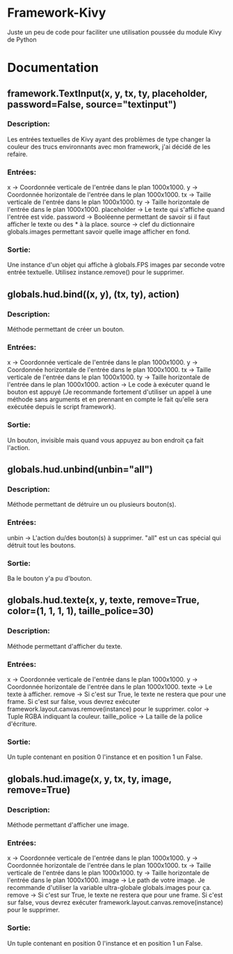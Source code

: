 # Framework-Kivy
Juste un peu de code pour faciliter une utilisation poussée du module Kivy de Python

# Documentation

## framework.TextInput(x, y, tx, ty, placeholder, password=False, source="textinput")

### Description:
Les entrées textuelles de Kivy ayant des problèmes de type changer la couleur des trucs environnants avec mon framework, j'ai décidé de les refaire.

### Entrées:
x -> Coordonnée verticale de l'entrée dans le plan 1000x1000.
y -> Coordonnée horizontale de l'entrée dans le plan 1000x1000.
tx -> Taille verticale de l'entrée dans le plan 1000x1000.
ty -> Taille horizontale de l'entrée dans le plan 1000x1000.
placeholder -> Le texte qui s'affiche quand l'entrée est vide.
password -> Booléenne permettant de savoir si il faut afficher le texte ou des * à la place.
source -> clef du dictionnaire globals.images permettant savoir quelle image afficher en fond.

### Sortie:
Une instance d'un objet qui affiche à globals.FPS images par seconde votre entrée textuelle. Utilisez instance.remove() pour le supprimer.


## globals.hud.bind((x, y), (tx, ty), action)

### Description:
Méthode permettant de créer un bouton.

### Entrées:
x -> Coordonnée verticale de l'entrée dans le plan 1000x1000.
y -> Coordonnée horizontale de l'entrée dans le plan 1000x1000.
tx -> Taille verticale de l'entrée dans le plan 1000x1000.
ty -> Taille horizontale de l'entrée dans le plan 1000x1000.
action -> Le code à exécuter quand le bouton est appuyé (Je recommande fortement d'utiliser un appel à une méthode sans arguments et en prennant en compte le fait qu'elle sera exécutée depuis le script framework).

### Sortie:
Un bouton, invisible mais quand vous appuyez au bon endroit ça fait l'action.


## globals.hud.unbind(unbin="all")

### Description:
Méthode permettant de détruire un ou plusieurs bouton(s).

### Entrées:
unbin -> L'action du/des bouton(s) à supprimer. "all" est un cas spécial qui détruit tout les boutons.

### Sortie:
Ba le bouton y'a pu d'bouton.


## globals.hud.texte(x, y, texte, remove=True, color=(1, 1, 1, 1), taille_police=30)

### Description:
Méthode permettant d'afficher du texte.

### Entrées:
x -> Coordonnée verticale de l'entrée dans le plan 1000x1000.
y -> Coordonnée horizontale de l'entrée dans le plan 1000x1000.
texte -> Le texte à afficher.
remove -> Si c'est sur True, le texte ne restera que pour une frame. Si c'est sur false, vous devrez exécuter framework.layout.canvas.remove(instance) pour le supprimer.
color -> Tuple RGBA indiquant la couleur.
taille_police -> La taille de la police d'écriture.

### Sortie:
Un tuple contenant en position 0 l'instance et en position 1 un False.


## globals.hud.image(x, y, tx, ty, image, remove=True)

### Description:
Méthode permettant d'afficher une image.

### Entrées:
x -> Coordonnée verticale de l'entrée dans le plan 1000x1000.
y -> Coordonnée horizontale de l'entrée dans le plan 1000x1000.
tx -> Taille verticale de l'entrée dans le plan 1000x1000.
ty -> Taille horizontale de l'entrée dans le plan 1000x1000.
image -> Le path de votre image. Je recommande d'utiliser la variable ultra-globale globals.images pour ça.
remove -> Si c'est sur True, le texte ne restera que pour une frame. Si c'est sur false, vous devrez exécuter framework.layout.canvas.remove(instance) pour le supprimer.

### Sortie:
Un tuple contenant en position 0 l'instance et en position 1 un False.
